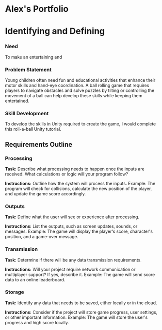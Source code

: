 # Alex's Portfolio
# Identifying and Defining
### Need
To make an entertaining and 

### Problem Statement
Young children often need fun and educational activities that enhance their motor skills and hand-eye coordination. A ball rolling game that requires players to navigate obstacles and solve puzzles by tilting or controlling the movement of a ball can help develop these skills while keeping them entertained.

### Skill Development
To develop the skills in Unity required to create the game, I would complete this roll-a-ball Unity tutorial.

## Requirements Outline
### Processing
**Task:** 
Describe what processing needs to happen once the inputs are received. What calculations or logic will your program follow?

**Instructions:**
Outline how the system will process the inputs.
Example: The program will check for collisions, calculate the new position of the player, and update the game score accordingly.

### Outputs
**Task:** 
Define what the user will see or experience after processing.

**Instructions:**
List the outputs, such as screen updates, sounds, or messages.
Example: The game will display the player's score, character's position, and a game-over message.


### Transmission
**Task:**
Determine if there will be any data transmission requirements.

**Instructions:**
Will your project require network communication or multiplayer support? If yes, describe it.
Example: The game will send score data to an online leaderboard.

### Storage
**Task:**
Identify any data that needs to be saved, either locally or in the cloud.

**Instructions:**
Consider if the project will store game progress, user settings, or other important information.
Example: The game will store the user's progress and high score locally.
